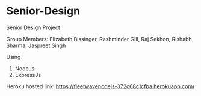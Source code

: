 # Senior-Design
Senior Design Project 

Group Members:
Elizabeth Bissinger,
Rashminder Gill,
Raj Sekhon,
Rishabh Sharma,
Jaspreet Singh

Using 
1. NodeJs
2. ExpressJs


Heroku hosted link: https://fleetwavenodejs-372c68c1cfba.herokuapp.com/
